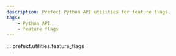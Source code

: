 ```yaml
---
description: Prefect Python API utilities for feature flags.
tags:
    - Python API
    - feature flags
---
```


::: prefect.utilities.feature_flags
